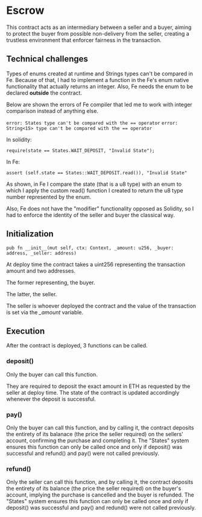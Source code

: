 # Escrow

This contract acts as an intermediary between a seller and a buyer, aiming to protect the buyer from possible non-delivery from the seller, creating a trustless environment that enforcer fairness in the transaction.

## Technical challenges

Types of enums created at runtime and Strings types can't be compared in Fe. Because of that, I had to implement a function in the Fe's enum native functionality that actually returns an integer.
Also, Fe needs the enum to be declared **outside** the contract.

Below are shown the errors of Fe compiler that led me to work with integer comparison instead of anything else.

`error: States type can't be compared with the == operator`
`error: String<15> type can't be compared with the == operator`

In solidity:

`require(state == States.WAIT_DEPOSIT, "Invalid State");`

In Fe:

`assert (self.state == States::WAIT_DEPOSIT.read()), "Invalid State"`

As shown, in Fe I compare the state (that is a u8 type) with an enum to which I apply the custom read() function I created to return the u8 type number represented by the enum.

Also, Fe does not have the "modifier" functionality opposed as Solidity, so I had to enforce the identity of the seller and buyer the classical way.

## Initialization

`pub fn __init__(mut self, ctx: Context, _amount: u256, _buyer: address, _seller: address)`

At deploy time the contract takes a uint256 representing the transaction amount and two addresses.

The former representing, the buyer.

The latter, the seller.

The seller is whoever deployed the contract and the value of the transaction is set via the *_amount* variable.

## Execution

After the contract is deployed, 3 functions can be called.

### deposit()

Only the buyer can call this function.

They are required to deposit the exact amount in ETH as requested by the seller at deploy time. The state of the contract is updated accordingly whenever the deposit is successful.

### pay()

Only the buyer can call this function, and by calling it, the contract deposits the entirety of its balanace (the price the seller required) on the sellers' account, confirming the purchase and completing it. The "States" system ensures this function can only be called once and only if deposit() was successful and refund() and pay() were not called previously.

### refund()

Only the seller can call this function, and by calling it, the contract deposits the entirety of its balance (the price the seller required) on the buyer's account, implying the purchase is cancelled and the buyer is refunded. The "States" system ensures this function can only be called once and only if deposit() was successful and pay() and redund() were not called previously.
